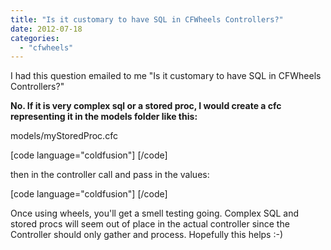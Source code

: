 ```yaml
---
title: "Is it customary to have SQL in CFWheels Controllers?"
date: 2012-07-18
categories: 
  - "cfwheels"
---
```


I had this question emailed to me "Is it customary to have SQL in CFWheels Controllers?"

**No. If it is very complex sql or a stored proc, I would create a cfc representing it in the models folder like this:**

models/myStoredProc.cfc

\[code language="coldfusion"\] \[/code\]

then in the controller call and pass in the values:

\[code language="coldfusion"\] \[/code\]

Once using wheels, you'll get a smell testing going. Complex SQL and stored procs will seem out of place in the actual controller since the Controller should only gather and process. Hopefully this helps :-)
